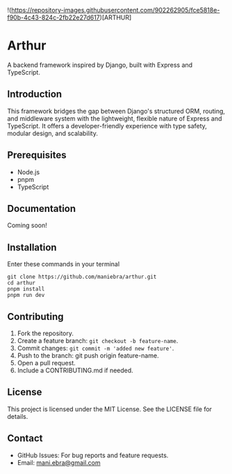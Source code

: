 !(https://repository-images.githubusercontent.com/902262905/fce5818e-f90b-4c43-824c-2fb22e27d617)[ARTHUR]

# Arthur

A backend framework inspired by Django, built with Express and TypeScript.

## Introduction

This framework bridges the gap between Django's structured ORM, routing, and middleware system with the lightweight, flexible nature of Express and TypeScript. It offers a developer-friendly experience with type safety, modular design, and scalability.

## Prerequisites

- Node.js
- pnpm
- TypeScript

## Documentation

Coming soon!

## Installation

Enter these commands in your terminal

```
git clone https://github.com/maniebra/arthur.git
cd arthur
pnpm install
pnpm run dev
```

## Contributing

1. Fork the repository.
2. Create a feature branch: `git checkout -b feature-name`.
3. Commit changes: `git commit -m 'added new feature'`.
4. Push to the branch: git push origin feature-name.
5. Open a pull request.
6. Include a CONTRIBUTING.md if needed.

## License

This project is licensed under the MIT License. See the LICENSE file for details.

## Contact

- GitHub Issues: For bug reports and feature requests.
- Email: mani.ebra@gmail.com
